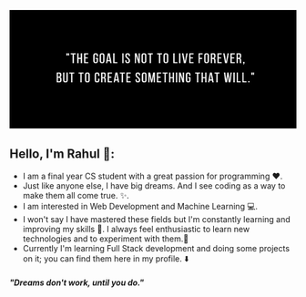 ![](Quote.jpg)
## Hello, I'm Rahul 👋:
- I am a final year CS student with a great passion for programming :heart:.
- Just like anyone else, I have big dreams. And I see coding as a way to make them all come true. :sparkles:.
- I am interested in Web Development and Machine Learning :computer:.
- I won't say I have mastered these fields but I'm constantly learning and improving my skills :dart:. I always feel enthusiastic to learn new technologies and to experiment with them.:seedling:
- Currently I'm learning Full Stack development and doing some projects on it; you can find them here in my profile. :arrow_down:

 ##### *"Dreams don't work, until you do."* 

<!---
projektArkane/projektArkane is a ✨ special ✨ repository because its `README.md` (this file) appears on your GitHub profile.
You can click the Preview link to take a look at your changes.
--->
